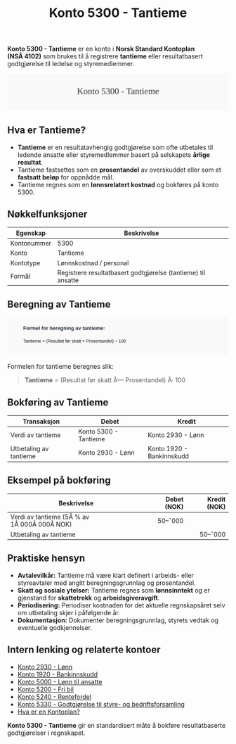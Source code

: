 ﻿---
title: "Konto 5300 - Tantieme"
meta_title: "5300-tantieme"
meta_description: '**Konto 5300 - Tantieme** er en konto i **Norsk Standard Kontoplan (NSÂ 4102)** som brukes til å registrere **tantieme** eller resultatbasert godtgjørelse til...'
slug: 5300-tantieme
type: blog
layout: pages/single
---

**Konto 5300 - Tantieme** er en konto i **Norsk Standard Kontoplan (NSÂ 4102)** som brukes til å registrere **tantieme** eller resultatbasert godtgjørelse til ledelse og styremedlemmer.

![Illustrasjon av konto 5300 Tantieme](5300-tantieme-image.svg)

## Hva er Tantieme?

* **Tantieme** er en resultatavhengig godtgjørelse som ofte utbetales til ledende ansatte eller styremedlemmer basert på selskapets **årlige resultat**.
* Tantieme fastsettes som en **prosentandel** av overskuddet eller som et **fastsatt beløp** for oppnådde mål.
* Tantieme regnes som en **lønnsrelatert kostnad** og bokføres på konto 5300.

## Nøkkelfunksjoner

| Egenskap      | Beskrivelse                                                        |
|---------------|--------------------------------------------------------------------|
| Kontonummer   | 5300                                                               |
| Konto         | Tantieme                                                           |
| Kontotype     | Lønnskostnad / personal                                            |
| Formål        | Registrere resultatbasert godtgjørelse (tantieme) til ansatte      |

## Beregning av Tantieme

![Formel for beregning av tantieme](5300-tantieme-calculation.svg)

Formelen for tantieme beregnes slik:

> **Tantieme** = (Resultat før skatt Ã— Prosentandel) Ã· 100

## Bokføring av Tantieme

| Transaksjon               | Debet                    | Kredit                      |
|---------------------------|--------------------------|-----------------------------|
| Verdi av tantieme         | Konto 5300 - Tantieme    | Konto 2930 - Lønn           |
| Utbetaling av tantieme    | Konto 2930 - Lønn        | Konto 1920 - Bankinnskudd   |

## Eksempel på bokføring

| Beskrivelse                              | Debet (NOK) | Kredit (NOK) |
|------------------------------------------|-----------:|-------------:|
| Verdi av tantieme (5Â % av 1Â 000Â 000Â NOK) |      50–¯000 |              |
| Utbetaling av tantieme                  |            |       50–¯000 |

## Praktiske hensyn

* **Avtalevilkår:** Tantieme må være klart definert i arbeids- eller styreavtaler med angitt beregningsgrunnlag og prosentandel.
* **Skatt og sosiale ytelser:** Tantieme regnes som **lønnsinntekt** og er gjenstand for **skattetrekk** og **arbeidsgiveravgift**.
* **Periodisering:** Periodiser kostnaden for det aktuelle regnskapsåret selv om utbetaling skjer i påfølgende år.
* **Dokumentasjon:** Dokumenter beregningsgrunnlag, styrets vedtak og eventuelle godkjennelser.

## Intern lenking og relaterte kontoer

* [Konto 2930 - Lønn](/blogs/kontoplan/2930-lonn "Konto 2930 - Lønn")
* [Konto 1920 - Bankinnskudd](/blogs/kontoplan/1920-bankinnskudd "Konto 1920 - Bankinnskudd")
* [Konto 5000 - Lønn til ansatte](/blogs/kontoplan/5000-lonn-til-ansatte "Konto 5000 - Lønn til ansatte: Bokføring og håndtering av lønnskostnader i Norsk kontoplan")
* [Konto 5200 - Fri bil](/blogs/kontoplan/5200-fri-bil "Konto 5200 - Fri bil: Regnskapsføring av firmabil som ansattgode i Norsk kontoplan")
* [Konto 5240 - Rentefordel](/blogs/kontoplan/5240-rentefordel "Konto 5240 - Rentefordel: Regnskapsføring av rentefordel som ansattgode i Norsk kontoplan")
* [Konto 5330 - Godtgjørelse til styre- og bedriftsforsamling](/blogs/kontoplan/5330-godtgjorelse-til-styre-og-bedriftsforsamling "Konto 5330 - Godtgjørelse til styre- og bedriftsforsamling: Bokføring av styrehonorar i Norsk kontoplan")
* [Hva er en Kontoplan?](/blogs/regnskap/hva-er-kontoplan "Hva er en Kontoplan? Komplett Guide til Kontoplaner i Norsk Regnskap")

**Konto 5300 - Tantieme** gir en standardisert måte å bokføre resultatbaserte godtgjørelser i regnskapet.







